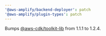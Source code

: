 ```yaml
---
'@aws-amplify/backend-deployer': patch
'@aws-amplify/plugin-types': patch
---
```


Bumps [@aws-cdk/toolkit-lib](https://github.com/aws/aws-cdk-cli/tree/HEAD/packages/@aws-cdk/toolkit-lib) from 1.1.1 to 1.2.4.
